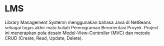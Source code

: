 # LMS
Library Management Systemn menggunakan bahasa Java di NetBeans sebagai tugas akhir mata kuliah Pemrograman Berorientasi Proyek. Project ini menerapkan pola desain Model-View-Controller (MVC) dan metode CRUD (Create, Read, Update, Delete).
